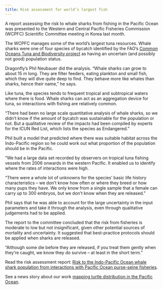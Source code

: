 ```yaml
---
title: Risk assessment for world’s largest fish
---
```

A report assessing the risk to whale sharks from fishing in the Pacific Ocean was presented to the Western and Central Pacific Fisheries Commission (WCPFC) Scientific Committee meeting in Korea last month.

<!--more-->

The WCPFC manages some of the world’s largest tuna resources. Whale sharks were one of four species of bycatch identified by the FAO’s [Common Oceans Tuna and Biodiversity project](http://www.fao.org/in-action/commonoceans/projects/tuna-biodiversity/en/) as having an uncertain (and possibly not good) population status.

Dragonfly’s Phil Neubauer did the analysis. “Whale sharks can grow to about 15 m long. They are filter feeders, eating plankton and small fish, which they will dive quite deep to find. They behave more like whales than sharks, hence their name,” he says.

Like tuna, the species tends to frequent tropical and subtropical waters where there is food. Whale sharks can act as an aggregation device for tuna, so interactions with fishing are relatively common.

“There had been no large scale quantitative analysis of whale sharks, so we didn’t know if the amount of bycatch was sustainable for the population or not. But a qualitative review of the impacts had been compiled by experts for the ICUN Red List, which lists the species as Endangered.”

Phil built a model that predicted where there was suitable habitat across the Indo-Pacific region so he could work out what proportion of the population should be in the Pacific.

“We had a large data set recorded by observers on tropical tuna fishing vessels from 2006 onwards in the western Pacific. It enabled us to identify where the rates of interactions were high.

“There were a whole lot of unknowns for the species’ basic life history characteristics – we don’t know how often or where they breed or how many pups they have. We only know from a single sample that a female can carry up to 300 embryos, but we don’t know when they are released.”

Phil says that he was able to account for the large uncertainty in the input parameters and take it through the analysis, even through qualitative judgements had to be applied.

The report to the committee concluded that the risk from fisheries is moderate to low but not insignificant, given other potential sources of mortality and uncertainty. It suggested that best-practice protocols should be applied when sharks are released.

“Although some die before they are released, if you treat them gently when they’re caught, we know they do survive – at least in the short term.”

Read the risk assessment report: [Risk to the Indo-Pacific Ocean whale shark population from interactions with Pacific Ocean purse-seine fisheries](https://www.wcpfc.int/node/31005).

See a news story about our work [mapping turtle distribution in the Pacific Ocean](https://www.dragonfly.co.nz/news/2016-11-17-turtles-delphi-map.html).
